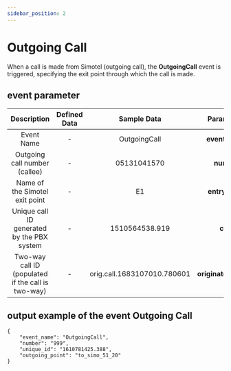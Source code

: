 ```yaml
---
sidebar_position: 2
---
```

# Outgoing Call

When a call is made from Simotel (outgoing call), the **OutgoingCall** event is triggered, specifying the exit point through which the call is made.

##  event parameter
<div class="custom-table">

|                   Description                  | Defined Data |   Sample Data   |     Parameters     |
|:---------------------------------------------:|:------------:|:---------------:|:------------------:|
|                 Event Name                    |       -      |  OutgoingCall   |   **event_name**   |
|          Outgoing call number (callee)        |       -      |   05131041570   |     **number**     |
|           Name of the Simotel exit point      |       -      |       E1        |   **entry_point**  |
| Unique call ID generated by the PBX system    |       -      | 1510564538.919  |       **cuid**      |
| Two-way call ID (populated if the call is two-way) |       -      | orig.call.1683107010.780601 | **originated_call_id** |


</div>


##  output example of the event Outgoing Call

```shell
{
    "event_name": "OutgoingCall",
    "number": "999",
    "unique_id": "1610781425.388",
    "outgoing_point": "to_simo_51_20"
}
```